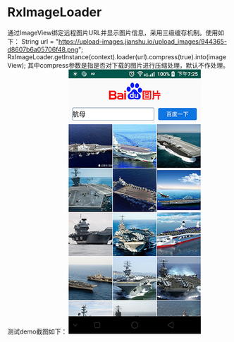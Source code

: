 # RxImageLoader
通过ImageView绑定远程图片URL并显示图片信息，采用三级缓存机制。使用如下：
String url = "https://upload-images.jianshu.io/upload_images/944365-d8607b6a05706f48.png";
RxImageLoader.getInstance(context).loader(url).compress(true).into(imageView);
其中compress参数是指是否对下载的图片进行压缩处理，默认不作处理。
测试demo截图如下：
![demo picture](https://github.com/xl040301/RxImageLoader/blob/master/Screenshot_20190318-192538.png)
